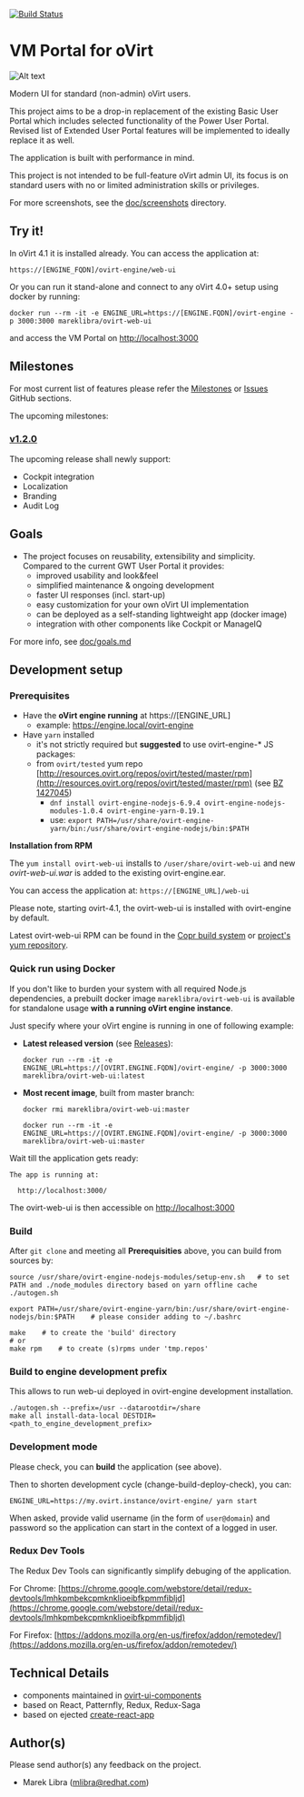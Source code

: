 [![Build Status](https://travis-ci.org/oVirt/ovirt-web-ui.svg?branch=master)](https://travis-ci.org/oVirt/ovirt-web-ui)

# VM Portal for oVirt
![Alt text](https://raw.githubusercontent.com/oVirt/ovirt-web-ui/master/doc/screenshots/v1.0.0_2017-Jun/01_vmsList.png "Screenshot")

Modern UI for standard (non-admin) oVirt users.

This project aims to be a drop-in replacement of the existing Basic User Portal which includes selected functionality of the Power User Portal.
Revised list of Extended User Portal features will be implemented to ideally replace it as well.

The application is built with performance in mind.

This project is not intended to be full-feature oVirt admin UI, its focus is on standard users with no or limited administration skills or privileges.

For more screenshots, see the [doc/screenshots](https://github.com/oVirt/ovirt-web-ui/blob/master/doc/screenshots) directory.

## Try it!
In oVirt 4.1 it is installed already. You can access the application at:

    https://[ENGINE_FQDN]/ovirt-engine/web-ui

Or you can run it stand-alone and connect to any oVirt 4.0+ setup using docker by running:

    docker run --rm -it -e ENGINE_URL=https://[ENGINE.FQDN]/ovirt-engine -p 3000:3000 mareklibra/ovirt-web-ui

and access the VM Portal on [http://localhost:3000](http://localhost:3000)

## Milestones
For most current list of features please refer the [Milestones](https://github.com/oVirt/ovirt-web-ui/milestones) or [Issues](https://github.com/oVirt/ovirt-web-ui/issues) GitHub sections.

The upcoming milestones:

### [v1.2.0](https://github.com/oVirt/ovirt-web-ui/milestone/4)
The upcoming release shall newly support:

- Cockpit integration
- Localization
- Branding
- Audit Log

## Goals
- The project focuses on reusability, extensibility and simplicity. Compared to the current GWT User Portal it provides:
    - improved usability and look&feel
    - simplified maintenance & ongoing development
    - faster UI responses (incl. start-up)      
    - easy customization for your own oVirt UI implementation
    - can be deployed as a self-standing lightweight app (docker image)
    - integration with other components like Cockpit or ManageIQ

For more info, see [doc/goals.md](https://github.com/oVirt/ovirt-web-ui/blob/master/doc/goals.md)
 
## Development setup

### Prerequisites

- Have the **oVirt engine running** at https://[ENGINE_URL]
    - example: https://engine.local/ovirt-engine 
- Have `yarn` installed
    - it's not strictly required but **suggested** to use ovirt-engine-\* JS packages:
    - from `ovirt/tested` yum repo [http://resources.ovirt.org/repos/ovirt/tested/master/rpm](http://resources.ovirt.org/repos/ovirt/tested/master/rpm) (see [BZ 1427045](https://bugzilla.redhat.com/show_bug.cgi?id=1427045))
        - `dnf install ovirt-engine-nodejs-6.9.4 ovirt-engine-nodejs-modules-1.0.4 ovirt-engine-yarn-0.19.1`
        - use: `export PATH=/usr/share/ovirt-engine-yarn/bin:/usr/share/ovirt-engine-nodejs/bin:$PATH`

**Installation from RPM**

The `yum install ovirt-web-ui` installs to `/user/share/ovirt-web-ui` and new *ovirt-web-ui.war* is added to the existing ovirt-engine.ear.

You can access the application at: `https://[ENGINE_URL]/web-ui`

Please note, starting ovirt-4.1, the ovirt-web-ui is installed with ovirt-engine by default.

Latest ovirt-web-ui RPM can be found in the [Copr build system](https://copr.fedorainfracloud.org/coprs/mlibra/ovirt-web-ui/) or [project's yum repository](http://people.redhat.com/mlibra/repos/ovirt-web-ui/). 

### Quick run using Docker

If you don't like to burden your system with all required Node.js dependencies,
a prebuilt docker image `mareklibra/ovirt-web-ui` is available for standalone usage 
**with a running oVirt engine instance**.

Just specify where your oVirt engine is running in one of following example:

  - **Latest released version** (see [Releases](https://github.com/oVirt/ovirt-web-ui/releases)):

    `docker run --rm -it -e ENGINE_URL=https://[OVIRT.ENGINE.FQDN]/ovirt-engine/ -p 3000:3000 mareklibra/ovirt-web-ui:latest`

  - **Most recent image**, built from master branch:

    `docker rmi mareklibra/ovirt-web-ui:master`
    
    `docker run --rm -it -e ENGINE_URL=https://[OVIRT.ENGINE.FQDN]/ovirt-engine/ -p 3000:3000 mareklibra/ovirt-web-ui:master`


Wait till the application gets ready:

    The app is running at:
    
      http://localhost:3000/
    
The ovirt-web-ui is then accessible on [http://localhost:3000](http://localhost:3000)

### Build

After `git clone` and meeting all **Prerequisities** above, you can build from sources by:

    source /usr/share/ovirt-engine-nodejs-modules/setup-env.sh   # to set PATH and ./node_modules directory based on yarn offline cache
    ./autogen.sh
    
    export PATH=/usr/share/ovirt-engine-yarn/bin:/usr/share/ovirt-engine-nodejs/bin:$PATH    # please consider adding to ~/.bashrc
    
    make    # to create the 'build' directory 
    # or
    make rpm    # to create (s)rpms under 'tmp.repos'

### Build to engine development prefix

This allows to run web-ui deployed in ovirt-engine development installation.

    ./autogen.sh --prefix=/usr --datarootdir=/share
    make all install-data-local DESTDIR=<path_to_engine_development_prefix>

### Development mode

Please check, you can **build** the application (see above).

Then to shorten development cycle (change-build-deploy-check), you can:

    ENGINE_URL=https://my.ovirt.instance/ovirt-engine/ yarn start

When asked, provide valid username (in the form of `user@domain`) and password so
the application can start in the context of a logged in user.

### Redux Dev Tools
The Redux Dev Tools can significantly simplify debuging of the application.

For Chrome: [https://chrome.google.com/webstore/detail/redux-devtools/lmhkpmbekcpmknklioeibfkpmmfibljd](https://chrome.google.com/webstore/detail/redux-devtools/lmhkpmbekcpmknklioeibfkpmmfibljd)

For Firefox: [https://addons.mozilla.org/en-us/firefox/addon/remotedev/](https://addons.mozilla.org/en-us/firefox/addon/remotedev/)


## Technical Details  
- components maintained in [ovirt-ui-components](https://github.com/matobet/ovirt-ui-components) 
- based on React, Patternfly, Redux, Redux-Saga
- based on ejected [create-react-app](https://facebook.github.io/react/blog/2016/07/22/create-apps-with-no-configuration.html)

## Author(s)
Please send author(s) any feedback on the project.

- Marek Libra (mlibra@redhat.com)

